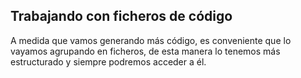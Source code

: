 ## Trabajando con ficheros de código

A medida que vamos generando más código, es conveniente que lo vayamos agrupando en ficheros, de esta manera lo tenemos más estructurado y siempre podremos acceder a él.

